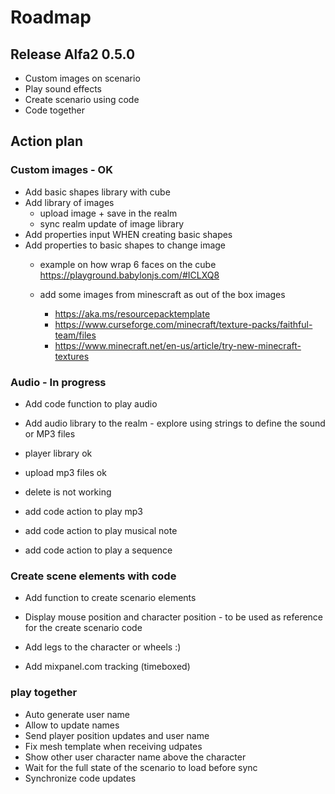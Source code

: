 # Roadmap

## Release Alfa2 0.5.0
- Custom images on scenario
- Play sound effects
- Create scenario using code
- Code together

## Action plan

### Custom images - OK
- Add basic shapes library with cube 
- Add library of images 
  - upload image + save in the realm
  - sync realm update of image library
- Add properties input WHEN creating basic shapes
- Add properties to basic shapes to change image 
  - example on how wrap 6 faces on the cube https://playground.babylonjs.com/#ICLXQ8

  - add some images from minescraft as out of the box images
    - https://aka.ms/resourcepacktemplate
    - https://www.curseforge.com/minecraft/texture-packs/faithful-team/files
    - https://www.minecraft.net/en-us/article/try-new-minecraft-textures

### Audio - In progress
- Add code function to play audio
- Add audio library to the realm - explore using strings to define the sound or MP3 files

- player library ok
- upload mp3 files ok
- delete is not working
- add code action to play mp3
- add code action to play musical note
- add code action to play a sequence 

### Create scene elements with code
- Add function to create scenario elements
- Display mouse position and character position - to be used as reference 
for the create scenario code

- Add legs to the character or wheels :)
- Add mixpanel.com tracking (timeboxed)

### play together
- Auto generate user name
- Allow to update names
- Send player position updates and user name
- Fix mesh template when receiving udpates
- Show other user character name above the character
- Wait for the full state of the scenario to load before sync
- Synchronize code updates
